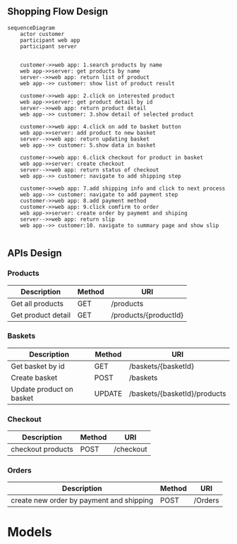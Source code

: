 ## Shopping Flow Design

```mermaid
sequenceDiagram
    actor customer
    participant web app
    participant server
    
   
    customer->>web app: 1.search products by name
    web app->>server: get products by name
    server-->>web app: return list of product
    web app-->> customer: show list of product result
     
    customer->>web app: 2.click on interested product
    web app->>server: get product detail by id
    server-->>web app: return product detail
    web app-->> customer: 3.show detail of selected product
    
    customer->>web app: 4.click on add to basket button
    web app->>server: add product to new basket
    server-->>web app: return updating basket
    web app-->> customer: 5.show data in basket
    
    customer->>web app: 6.click checkout for product in basket
    web app->>server: create checkout
    server-->>web app: return status of checkout
    web app-->> customer: navigate to add shipping step
    
    customer->>web app: 7.add shipping info and click to next process
    web app-->> customer: navigate to add payment step
    customer->>web app: 8.add payment method 
    customer->>web app: 9.click comfirm to order
    web app->>server: create order by paymemt and shiping 
    server-->>web app: return slip
    web app-->> customer:10. navigate to summary page and show slip
   
```

 ## APIs Design

### Products
| Description        | Method | URI                   |
|--------------------|--------|-----------------------|
| Get all products   | GET    | /products             |
| Get product detail | GET    | /products/{productId} |

### Baskets
| Description               | Method | URI                          |
|---------------------------|--------|------------------------------|
| Get basket by id          | GET    | /baskets/{basketId}          |
| Create basket             | POST   | /baskets                     |
| Update product on  basket | UPDATE | /baskets/{basketId}/products |

### Checkout
| Description        | Method | URI       |
|--------------------|--------|-----------|
| checkout products  | POST   | /checkout |

### Orders
| Description                              | Method | URI     |
|------------------------------------------|--------|---------|
| create new order by payment and shipping | POST   | /Orders |


# Models